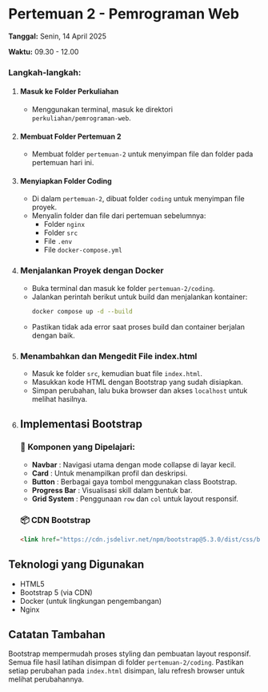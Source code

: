 
# Pertemuan 2 - Pemrograman Web

**Tanggal:** Senin, 14 April 2025

**Waktu:** 09.30 - 12.00

### Langkah-langkah:

1. #### **Masuk ke Folder Perkuliahan**

   * Menggunakan terminal, masuk ke direktori `perkuliahan/pemrograman-web`.
2. #### **Membuat Folder Pertemuan 2**

   * Membuat folder `pertemuan-2` untuk menyimpan file dan folder pada pertemuan hari ini.
3. #### **Menyiapkan Folder Coding**

   * Di dalam `pertemuan-2`, dibuat folder `coding` untuk menyimpan file proyek.
   * Menyalin folder dan file dari pertemuan sebelumnya:
     * Folder `nginx`
     * Folder `src`
     * File `.env`
     * File `docker-compose.yml`
4. ### **Menjalankan Proyek dengan Docker**

   * Buka terminal dan masuk ke folder `pertemuan-2/coding`.
   * Jalankan perintah berikut untuk build dan menjalankan kontainer:
     ```bash
     docker compose up -d --build
     ```
   * Pastikan tidak ada error saat proses build dan container berjalan dengan baik.
5. ### **Menambahkan dan Mengedit File index.html**

   * Masuk ke folder `src`, kemudian buat file `index.html`.
   * Masukkan kode HTML dengan Bootstrap yang sudah disiapkan.
   * Simpan perubahan, lalu buka browser dan akses `localhost` untuk melihat hasilnya.
6. ## **Implementasi Bootstrap**

   ### 🔧 Komponen yang Dipelajari:

   * **Navbar** : Navigasi utama dengan mode collapse di layar kecil.
   * **Card** : Untuk menampilkan profil dan deskripsi.
   * **Button** : Berbagai gaya tombol menggunakan class Bootstrap.
   * **Progress Bar** : Visualisasi skill dalam bentuk bar.
   * **Grid System** : Penggunaan `row` dan `col` untuk layout responsif.

   ### 📦 CDN Bootstrap

   ```html
   <link href="https://cdn.jsdelivr.net/npm/bootstrap@5.3.0/dist/css/bootstrap.min.css" rel="stylesheet">
   ```

## Teknologi yang Digunakan

* HTML5
* Bootstrap 5 (via CDN)
* Docker (untuk lingkungan pengembangan)
* Nginx

## Catatan Tambahan

Bootstrap mempermudah proses styling dan pembuatan layout responsif. Semua file hasil latihan disimpan di folder `pertemuan-2/coding`. Pastikan setiap perubahan pada `index.html` disimpan, lalu refresh browser untuk melihat perubahannya.
